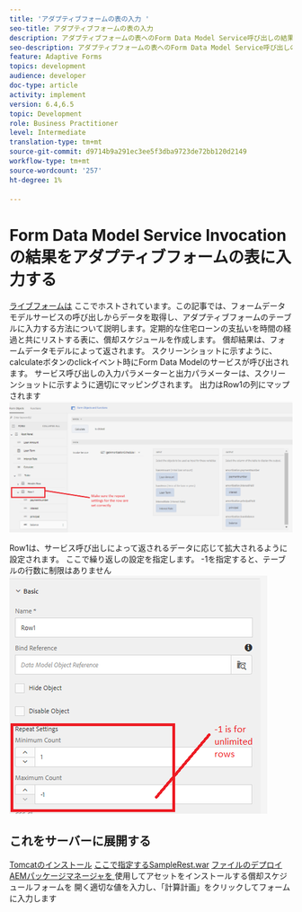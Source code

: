 ```yaml
---
title: 'アダプティブフォームの表の入力 '
seo-title: アダプティブフォームの表の入力
description: アダプティブフォームの表へのForm Data Model Service呼び出しの結果の入力
seo-description: アダプティブフォームの表へのForm Data Model Service呼び出しの結果の入力
feature: Adaptive Forms
topics: development
audience: developer
doc-type: article
activity: implement
version: 6.4,6.5
topic: Development
role: Business Practitioner
level: Intermediate
translation-type: tm+mt
source-git-commit: d9714b9a291ec3ee5f3dba9723de72bb120d2149
workflow-type: tm+mt
source-wordcount: '257'
ht-degree: 1%

---
```



# Form Data Model Service Invocationの結果をアダプティブフォームの表に入力する

[ライブフォームは](https://forms.enablementadobe.com/content/dam/formsanddocuments/amortization/jcr:content?wcmmode=disabled)
ここでホストされています。この記事では、フォームデータモデルサービスの呼び出しからデータを取得し、アダプティブフォームのテーブルに入力する方法について説明します。定期的な住宅ローンの支払いを時間の経過と共にリストする表に、償却スケジュールを作成します。 償却結果は、フォームデータモデルによって返されます。 スクリーンショットに示すように、calculateボタンのclickイベント時にForm Data Modelのサービスが呼び出されます。 サービス呼び出しの入力パラメーターと出力パラメーターは、スクリーンショットに示すように適切にマッピングされます。 出力はRow1の列にマップされます
![clickevent](assets/amortization.PNG)

Row1は、サービス呼び出しによって返されるデータに応じて拡大されるように設定されます。 ここで繰り返しの設定を指定します。 -1を指定すると、テーブルの行数に制限はありません
![Row1](assets/rowconfiguration.PNG)

## これをサーバーに展開する

[Tomcatのインストール](/help/forms/ic-print-channel-tutorial/set-up-tomcat.md)
[ここで指定するSampleRest.war](https://forms.enablementadobe.com/content/DemoServerBundles/SampleRest.war)
[ファイルのデプロイAEMパッケージマネージャを ](assets/amortizationschedule.zip) 使用してアセットをインストールする償却スケジュールフォームを
[](http://localhost:4502/content/dam/formsanddocuments/amortization/jcr:content?wcmmode=disabled)
開く適切な値を入力し、「計算計画」をクリックしてフォームに入力します

